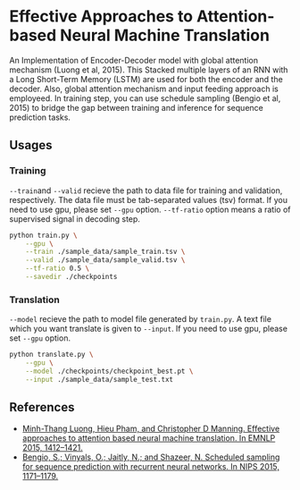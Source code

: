# Effective Approaches to Attention-based Neural Machine Translation
An Implementation of Encoder-Decoder model with global attention mechanism (Luong et al, 2015).  This Stacked multiple layers of an RNN with a Long Short-Term Memory (LSTM) are used for both the encoder and the decoder. Also, global attention mechanism and input feeding approach is employeed. In training step, you can use schedule sampling (Bengio et al, 2015) to bridge the gap between training and inference for sequence prediction tasks.

## Usages
### Training
`--train`and `--valid` recieve the path to data file for training and validation, respectively. The data file must be tab-separated values (tsv) format. If you need to use gpu, please set `--gpu` option. `--tf-ratio` option means a ratio of supervised signal in decoding step.

```sh
python train.py \
    --gpu \
    --train ./sample_data/sample_train.tsv \
    --valid ./sample_data/sample_valid.tsv \
    --tf-ratio 0.5 \
    --savedir ./checkpoints 
```

### Translation
`--model` recieve the path to model file generated by `train.py`.  A text file which you want translate is given to `--input`. If you need to use gpu, please set `--gpu` option.
```sh
python translate.py \
    --gpu \
    --model ./checkpoints/checkpoint_best.pt \
    --input ./sample_data/sample_test.txt
```

## References
- [Minh-Thang Luong, Hieu Pham, and Christopher D Manning. Effective approaches to attention based neural machine translation. In EMNLP 2015, 1412–1421.](https://arxiv.org/pdf/1508.04025.pdf)
- [Bengio, S.; Vinyals, O.; Jaitly, N.; and Shazeer, N. Scheduled sampling for sequence prediction with recurrent neural networks. In NIPS 2015, 1171–1179.](https://arxiv.org/pdf/1506.03099.pdf)
